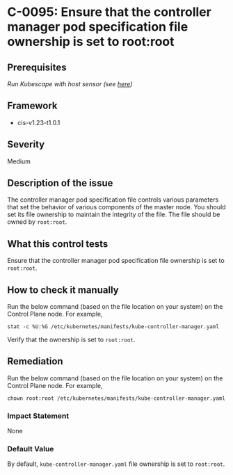 # C-0095: Ensure that the controller manager pod specification file ownership is set to root:root

## Prerequisites
 *Run Kubescape with host sensor (see [here](https://hub.armo.cloud/docs/host-sensor))*
 
## Framework
* cis-v1.23-t1.0.1
 
## Severity
Medium

## Description of the issue
The controller manager pod specification file controls various parameters that set the behavior of various components of the master node. You should set its file ownership to maintain the integrity of the file. The file should be owned by `root:root`.
 
## What this control tests 
Ensure that the controller manager pod specification file ownership is set to `root:root`.
 
## How to check it manually 
Run the below command (based on the file location on your system) on the Control Plane node. For example,

 
```
stat -c %U:%G /etc/kubernetes/manifests/kube-controller-manager.yaml

```
 Verify that the ownership is set to `root:root`.
 
## Remediation
Run the below command (based on the file location on your system) on the Control Plane node. For example,

 
```
chown root:root /etc/kubernetes/manifests/kube-controller-manager.yaml

```
 
### Impact Statement
None
 
### Default Value
By default, `kube-controller-manager.yaml` file ownership is set to `root:root`.
 
